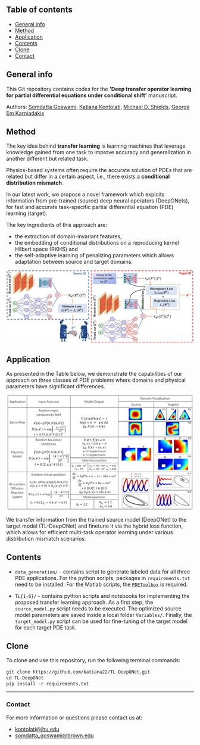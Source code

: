 ## Table of contents
* [General info](#general-info)
* [Method](#method)
* [Application](#application)
* [Contents](#contents)
* [Clone](#clone)
* [Contact](#contact)

## General info

This Git repository contains codes for the **'Deep transfer operator learning for partial
differential equations under conditional shift'** manuscript.

Authors: [Somdatta Goswami](https://scholar.google.com/citations?user=GaKrpSkAAAAJ&hl=en&oi=sra), [Katiana Kontolati](https://scholar.google.com/citations?user=n8wtUDYAAAAJ&hl=en&oi=sra), [Michael D. Shields](https://scholar.google.com/citations?user=hc85Ll0AAAAJ&hl=en), [George Em Karniadakis](https://scholar.google.com/citations?user=yZ0-ywkAAAAJ&hl=en)

## Method

The key idea behind **transfer learning** is learning machines that leverage knowledge gained from one task to improve accuracy and generalization in another different but related task.

Physics-based systems often require the accurate solution of PDEs that are related but differ in a certain aspect, i.e., there exists a **conditional distribution mismatch**.

In our latest work, we propose a novel framework which exploits information from pre-trained (source) deep neural operators (DeepONets), for fast and accurate task-specific partial differential equation (PDE) learning (target).

The key ingredients of this approach are:
* the extraction of domain-invariant features, 
* the embedding of conditional distributions on a reproducing kernel Hilbert space (RKHS) and 
* the self-adaptive learning of penalizing parameters which allows adaptation between source and target domains.

<p align="center">
  <img src="schematics/TL-framework.jpg" width="900" />
</p>

## Application

As presented in the Table below, we demonstrate the capabilities of our approach on three classes of PDE problems where domains and physical parameters have significant differences.

<p align="center">
  <img src="schematics/Applications-3.png" width="900" />
</p>

We transfer information from the trained source model (DeepONet) to the target model (TL-DeepONet) and finetune it via the hybrid loss function, which allows for efficient multi-task operator learning under various distribution mismatch scenarios. 

## Contents

* ```data_generation/``` - contains script to generate labeled data for all three PDE applications. For the python scripts, packages in ```requirements.txt``` need to be installed. For the Matlab scripts, the [```PDEToolbox```](https://www.mathworks.com/products/pde.html) is required.

* ```TL{1-6}/``` - contains python scripts and notebooks for implementing the proposed transfer learning approach. As a first step, the ```source_model.py``` script needs to be executed. The optimized source model parameters are saved inside a local folder ```Variables/```. Finally, the ```target_model.py``` script can be used for fine-tuning of the target model for each target PDE task.

## Clone

To clone and use this repository, run the following terminal commands:

```
git clone https://github.com/katiana22/TL-DeepONet.git
cd TL-DeepONet
pip install -r requirements.txt
```
______________________

### Contact
For more information or questions please contact us at:   
* kontolati@jhu.edu   
* somdatta_goswami@brown.edu
